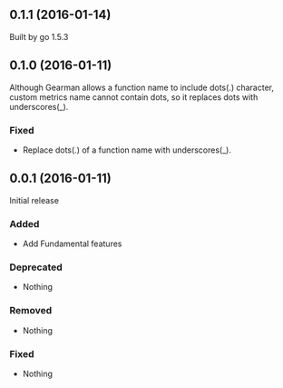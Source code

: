 ## 0.1.1 (2016-01-14)

Built by go 1.5.3

## 0.1.0 (2016-01-11)

Although Gearman allows a function name to include dots(.) character, custom metrics name cannot contain dots, so it replaces dots with underscores(\_).

### Fixed

- Replace dots(.) of a function name with underscores(\_).

## 0.0.1 (2016-01-11)

Initial release

### Added

- Add Fundamental features

### Deprecated

- Nothing

### Removed

- Nothing

### Fixed

- Nothing
